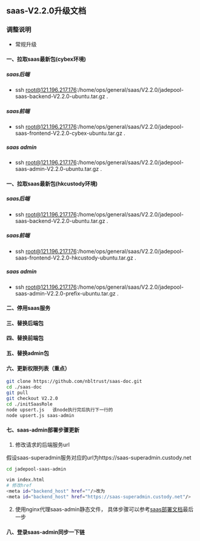 ## saas-V2.2.0升级文档
### 调整说明
- 常规升级      
#### 一、拉取saas最新包(cybex环境)
##### saas后端
- ssh root@121.196.217.176:/home/ops/general/saas/V2.2.0/jadepool-saas-backend-V2.2.0-ubuntu.tar.gz .
##### saas前端
- ssh root@121.196.217.176:/home/ops/general/saas/V2.2.0/jadepool-saas-frontend-V2.2.0-cybex-ubuntu.tar.gz .
##### saas admin
- ssh root@121.196.217.176:/home/ops/general/saas/V2.2.0/jadepool-saas-admin-V2.2.0-ubuntu.tar.gz .
#### 一、拉取saas最新包(hkcustody环境)
##### saas后端
- ssh root@121.196.217.176:/home/ops/general/saas/V2.2.0/jadepool-saas-backend-V2.2.0-ubuntu.tar.gz .
##### saas前端
- ssh root@121.196.217.176:/home/ops/general/saas/V2.2.0/jadepool-saas-frontend-V2.2.0-hkcustody-ubuntu.tar.gz .
##### saas admin
- ssh root@121.196.217.176:/home/ops/general/saas/V2.2.0/jadepool-saas-admin-V2.2.0-prefix-ubuntu.tar.gz .
#### 二、停用saas服务
#### 三、替换后端包
#### 四、替换前端包
#### 五、替换admin包
#### 六、更新权限列表（重点）
```bash
git clone https://github.com/nbltrust/saas-doc.git
cd ./saas-doc
git pull
git checkout V2.2.0
cd ./initSaasRole
node upsert.js   该node执行完后执行下一行的
node upsert.js saas-admin

```
#### 七、saas-admin部署步骤更新

1. 修改请求的后端服务url

假设saas-superadmin服务对应的url为https://saas-superadmin.custody.net
```bash
cd jadepool-saas-admin

vim index.html
# 修改href
<meta id="backend_host" href=""/>改为
<meta id="backend_host" href="https://saas-superadmin.custody.net"/>
```

2. 使用nginx代理saas-admin静态文件， 具体步骤可以参考[saas部署文档](https://github.com/nbltrust/saas-doc/blob/master/Chinese/saas%E9%83%A8%E7%BD%B2%E6%96%87%E6%A1%A3.md)最后一步

#### 八、登录saas-admin同步一下链

